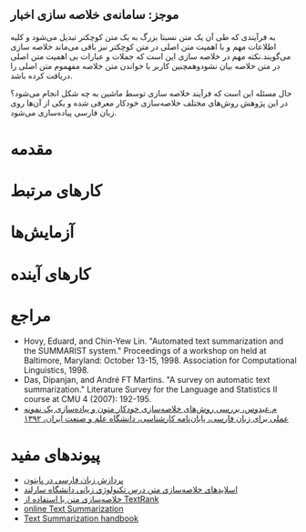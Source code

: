 موجز: سامانه‌ی خلاصه سازی اخبار
---------
به فرآیندی که طی آن یک متن نسبتا بزرگ به یک متن کوچکتر تبدیل می‌شود و کلیه اطلاعات مهم و با اهمیت متن اصلی در متن کوچکتر نیز باقی می‌ماند خلاصه سازی می‌گویند.نکته مهم در خلاصه سازی این است که جملات و عبارات بی اهمیت متن اصلی در متن خلاصه بیان نشودوهمچنین کاربر با خواندن متن خلاصه مفهموم متن اصلی را دریافت کرده باشد. 

حال مسئله این است که فرآیند خلاصه سازی توسط ماشین به چه شکل انجام می‌شود؟  در این پژوهش روش‌های مختلف خلاصه‌سازی خودکار  معرفی شده و یکی از آن‌ها روی زبان فارسی پیاده‌سازی می‌شود.

# مقدمه

# کارهای مرتبط

# آزمایش‌ها

# کارهای آینده

# مراجع
+ Hovy, Eduard, and Chin-Yew Lin. "Automated text summarization and the SUMMARIST system." Proceedings of a workshop on held at Baltimore, Maryland: October 13-15, 1998. Association for Computational Linguistics, 1998.
+ Das, Dipanjan, and André FT Martins. "A survey on automatic text summarization." Literature Survey for the Language and Statistics II course at CMU 4 (2007): 192-195.
+ [م.عبدوس، بررسی روش‌های خلاصه‌سازی خودکار متون و پیاده‌سازی یک نمونه عملی برای زبان فارسی، پایان‌نامه کارشناسی، دانشگاه علم و صنعت ایران، ۱۳۹۲](http://bayanbox.ir/id/4450824027451101101?download) 

# پیوندهای مفید
+ [پردازش زبان فارسی در پایتون](http://www.sobhe.ir/hazm)
+ [اسلایدهای خلاصه‌سازی متن درس تکنولوژی زبانی دانشگاه  سارلند](http://www.coli.uni-saarland.de/courses/LT1/2012/slides/summarization_lecture_WS1213.pdf)
+ [خلاصه‌سازی متن با استفاده از TextRank](http://joshbohde.com/blog/document-summarization)
+ [online Text Summarization](http://www.tools4noobs.com/summarize/)
+ [Text Summarization handbook](http://www.isi.edu/natural-language/people/hovy/papers/05Handbook-Summ-hovy.pdf)


